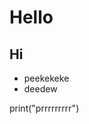 <h1> Hello </h1>
<h2> Hi </h2>
<ul>
  <li>peekekeke</li>
  <li>deedew</li>
</ul>
print("prrrrrrrrr")
